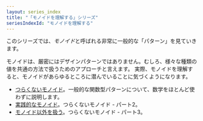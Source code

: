 ```yaml
---
layout: series_index
title: "「モノイドを理解する」シリーズ"
seriesIndexId: "モノイドを理解する"
---
```


このシリーズでは、*モノイド*と呼ばれる非常に一般的な「パターン」を見ていきます。

モノイドは、厳密にはデザインパターンではありません。むしろ、様々な種類の値を共通の方法で扱うためのアプローチと言えます。
実際、モノイドを理解すると、モノイドがあらゆるところに潜んでいることに気づくようになります。




* [つらくないモノイド](../posts/monoids-without-tears.md)。一般的な関数型パターンについて、数学をほとんど使わずに説明します。
* [実践的なモノイド](../posts/monoids-part2.md)。つらくないモノイド - パート2。
* [モノイド以外を扱う](../posts/monoids-part3.md)。つらくないモノイド - パート3。
